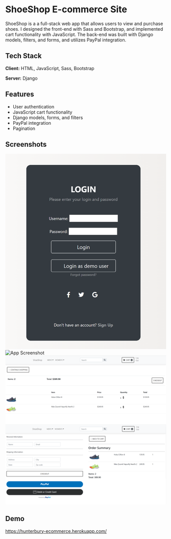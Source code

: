 
# ShoeShop E-commerce Site


ShoeShop is a a full-stack web app that allows users to view and purchase shoes. I designed the front-end with Sass and Bootstrap, and implemented cart functionality with JavaScript. The back-end was built with Django models, filters, and forms, and utilizes PayPal integration. 
## Tech Stack

**Client:** HTML, JavaScript, Sass, Bootstrap

**Server:** Django


## Features

- User authentication
- JavaScript cart functionality
- Django models, forms, and filters
- PayPal integration
- Pagination



## Screenshots

![App Screenshot](static/images/shoeshop-login.png)
![App Screenshot](static/images/shoeshop.png)
![App Screenshot](static/images/shoeshop-cart.png)
![App Screenshot](static/images/shoeshop-checkout.png)



## Demo

https://hunterbury-ecommerce.herokuapp.com/
